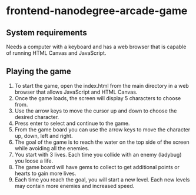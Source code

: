 frontend-nanodegree-arcade-game
===============================

System requirements
-------------------
Needs a computer with a keyboard and has a web browser that is capable of running HTML Canvas and JavaScript.

Playing the game
----------------
1. To start the game, open the index.html from the main directory in a web browser that allows JavaScript and HTML Canvas.
2. Once the game loads, the screen will display 5 characters to choose from.
3. Use the arrow keys to move the cursor up and down to choose the desired character. 
4. Press enter to select and continue to the game.
5. From the game board you can use the arrow keys to move the character up, down, left and right.
6. The goal of the game is to reach the water on the top side of the screen while avoiding all the enemies.
7. You start with 3 lives. Each time you collide with an enemy (ladybug) you loose a life.
8. The game board will have gems to collect to get additional points or hearts to gain more lives. 
9. Each time you reach the goal, you will start a new level. Each new levels may contain more enemies and increased speed.
